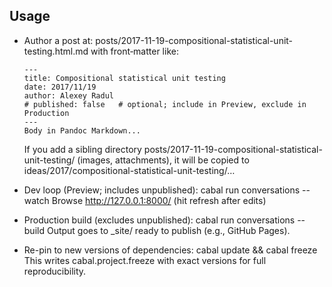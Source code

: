 Usage
-----

- Author a post at: posts/2017-11-19-compositional-statistical-unit-testing.html.md
  with front‑matter like:

  ```
  ---
  title: Compositional statistical unit testing
  date: 2017/11/19
  author: Alexey Radul
  # published: false   # optional; include in Preview, exclude in Production
  ---
  Body in Pandoc Markdown...
  ```

  If you add a sibling directory posts/2017-11-19-compositional-statistical-unit-testing/
  (images, attachments), it will be copied to ideas/2017/compositional-statistical-unit-testing/…

- Dev loop (Preview; includes unpublished):
    cabal run conversations -- watch
  Browse http://127.0.0.1:8000/  (hit refresh after edits)

- Production build (excludes unpublished):
    cabal run conversations -- build
  Output goes to _site/ ready to publish (e.g., GitHub Pages).

- Re-pin to new versions of dependencies:
    cabal update && cabal freeze
  This writes cabal.project.freeze with exact versions for full reproducibility.

